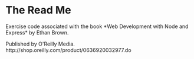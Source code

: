 <h1>The Read Me</h1>
<p>Exercise code associated with the book *Web Development with Node and Express* by Ethan Brown.</p>

<p>Published by O'Reilly Media.<br>
http://shop.oreilly.com/product/0636920032977.do</p>